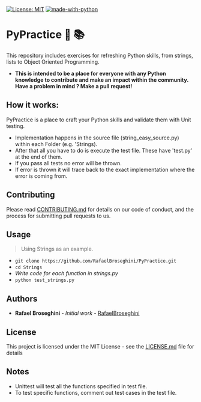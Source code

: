 [![License: MIT](https://img.shields.io/badge/License-MIT-yellow.svg)](https://opensource.org/licenses/MIT)
[![made-with-python](https://img.shields.io/badge/Made%20with-Python-1f425f.svg)](https://www.python.org/)

# PyPractice :snake: :books:
This repository includes exercises for refreshing Python skills, from strings, lists to Object Oriented Programming.

* **This is intended to be a place for everyone with any Python knowledge to contribute
and make an impact within the community. Have a problem in mind ? Make a pull request!**

## How it works:
PyPractice is a place to craft your Python skills and validate them with Unit testing.
* Implementation happens in the source file (string_easy_source.py) within each Folder (e.g. 'Strings).
* After that all you have to do is execute the test file. These have 'test.py' at the end of them.
* If you pass all tests no error will be thrown.
* If error is thrown it will trace back to the exact implementation where the error is coming from.

## Contributing
Please read [CONTRIBUTING.md](https://github.com/RafaelBroseghini/PyPractice/blob/master/Contributing.md) for details on our code of conduct, and the process for submitting pull requests to us.
  
## Usage
> Using Strings as an example.
* `git clone https://github.com/RafaelBroseghini/PyPractice.git`
* `cd Strings`
* *Write code for each function in strings.py*
* `python test_strings.py`

## Authors

* **Rafael Broseghini** - *Initial work* - [RafaelBroseghini](https://github.com/RafaelBroseghini)

## License
This project is licensed under the MIT License - see the [LICENSE.md](https://github.com/RafaelBroseghini/PyPractice/blob/master/LICENSE) file for details

## Notes
* Unittest will test all the functions specified in test file.
* To test specific functions, comment out test cases in the test file.

